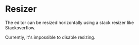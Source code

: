 # Resizer

The editor can be resized horizontally using a stack resizer like Stackoverflow.

Currently, it's impossible to disable resizing.
